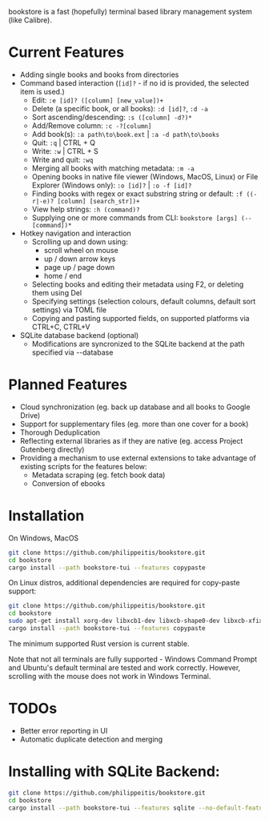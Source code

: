 bookstore is a fast (hopefully) terminal based library management system (like Calibre).

# Current Features
- Adding single books and books from directories
- Command based interaction (`[id]?` - if no id is provided, the selected item is used.)
  - Edit: `:e [id]? ([column] [new_value])+`
  - Delete (a specific book, or all books): `:d [id]?`, `:d -a`
  - Sort ascending/descending: `:s ([column] -d?)*`
  - Add/Remove column: `:c -?[column]`
  - Add book(s): `:a path\to\book.ext` | `:a -d path\to\books`
  - Quit: `:q` | CTRL + Q
  - Write: `:w` | CTRL + S
  - Write and quit: `:wq`
  - Merging all books with matching metadata: `:m -a`
  - Opening books in native file viewer (Windows, MacOS, Linux) or File Explorer (Windows only): `:o [id]?` | `:o -f [id]?`
  - Finding books with regex or exact substring string or default: `:f ((-r|-e)? [column] [search_str])+`
  - View help strings: `:h (command)?`
  - Supplying one or more commands from CLI: `bookstore [args] (-- [command])*`
- Hotkey navigation and interaction
  - Scrolling up and down using:
    - scroll wheel on mouse
    - up / down arrow keys
    - page up / page down
    - home / end
  - Selecting books and editing their metadata using F2, or deleting them using Del
  - Specifying settings (selection colours, default columns, default sort settings) via TOML file
  - Copying and pasting supported fields, on supported platforms via CTRL+C, CTRL+V
- SQLite database backend (optional)
  - Modifications are syncronized to the SQLite backend at the path specified via --database
# Planned Features
- Cloud synchronization (eg. back up database and all books to Google Drive)
- Support for supplementary files (eg. more than one cover for a book)
- Thorough Deduplication
- Reflecting external libraries as if they are native (eg. access Project Gutenberg directly)
- Providing a mechanism to use external extensions to take advantage of existing scripts for the features below:
  - Metadata scraping (eg. fetch book data)
  - Conversion of ebooks
  
# Installation

On Windows, MacOS
```bash
git clone https://github.com/philippeitis/bookstore.git
cd bookstore
cargo install --path bookstore-tui --features copypaste 
```

On Linux distros, additional dependencies are required for copy-paste support:
```bash
git clone https://github.com/philippeitis/bookstore.git
cd bookstore
sudo apt-get install xorg-dev libxcb1-dev libxcb-shape0-dev libxcb-xfixes0-dev
cargo install --path bookstore-tui --features copypaste
```

The minimum supported Rust version is current stable.

Note that not all terminals are fully supported - Windows Command Prompt and Ubuntu's default terminal are tested and work correctly. However, scrolling with the mouse does not work in Windows Terminal. 

# TODOs
- Better error reporting in UI
- Automatic duplicate detection and merging

# Installing with SQLite Backend:
```bash
git clone https://github.com/philippeitis/bookstore.git
cd bookstore
cargo install --path bookstore-tui --features sqlite --no-default-features
```